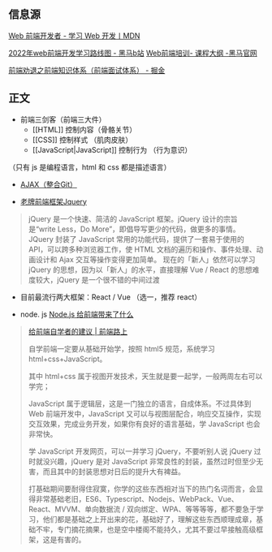 
## 信息源

[Web 前端开发者 - 学习 Web 开发丨MDN](https://developer.mozilla.org/zh-CN/docs/Learn/Front-end_web_developer)

[2022年web前端开发学习路线图 - 黑马b站](https://www.bilibili.com/read/cv10431130) [Web前端培训- 课程大纲 -黑马官网](http://web.itheima.com/?webzly#navkcdg)

[前端劝退之前端知识体系（前端面试体系） - 掘金](https://juejin.cn/post/6994657097220620319)

## 正文

- 前端三剑客（前端三大件）
	- [[HTML]] 控制内容（骨骼关节）
	- [[CSS]] 控制样式 （肌肉皮肤）
	- [[JavaScript|JavaScript]] 控制行为 （行为意识）

（只有 js 是编程语言，html 和 css 都是描述语言）

- [AJAX（整合Git）](https://www.bilibili.com/video/BV1zs411h74a?vd_source=edb3b9d2edcf09617c0c07c0499efd40) 

- [老牌前端框架Jquery](https://www.bilibili.com/video/BV1ey4y1k73p?spm_id_from=333.999.0.0&vd_source=edb3b9d2edcf09617c0c07c0499efd40)

>jQuery 是一个快速、简洁的 JavaScript 框架。jQuery 设计的宗旨是“write Less，Do More”，即倡导写更少的代码，做更多的事情。JQuery 封装了 JavaScript 常用的功能代码，提供了一套易于使用的 API，可以跨多种浏览器工作，使 HTML 文档的遍历和操作、事件处理、动画设计和 Ajax 交互等操作变得更加简单。 现在的「新人」依然可以学习 jQuery 的思想，因为以「新人」的水平，直接理解 Vue / React 的思想难度较大，jQuery 是一个很不错的中间过渡

- 目前最流行两大框架：React / Vue （选一，推荐 react）

- node. js [Node.js 给前端带来了什么](https://yanhaijing.com/nodejs/2013/10/07/node-js-and-the-new-web-front-end/)

> [给前端自学者的建议 | 前端路上](http://refined-x.com/2019/02/27/%E7%BB%99%E5%89%8D%E7%AB%AF%E8%87%AA%E5%AD%A6%E8%80%85%E7%9A%84%E5%BB%BA%E8%AE%AE/)
> 
> 自学前端一定要从基础开始学，按照 html5 规范，系统学习html+css+JavaScript。
> 
> 其中 html+css 属于视图开发技术，天生就是要一起学，一般两周左右可以学完；
> 
> JavaScript 属于逻辑层，这是一门独立的语言，自成体系。不过具体到 Web 前端开发中，JavaScript 又可以与视图层配合，响应交互操作，实现交互效果，完成业务开发，如果你有良好的语言基础，学 JavaScript 也会非常快。
> 
> 学 JavaScript 开发网页，可以一并学习 jQuery，不要听别人说 jQuery 过时就没兴趣，jQuery 是对 JavaScript 非常良性的封装，虽然过时但至少无害，而且其中的封装思想对日后的提升大有裨益。
> 
> 打基础期间要耐得住寂寞，你学的这些东西相对当下的热门名词而言，会显得非常基础老旧，ES6、Typescript、Nodejs、WebPack、Vue、React、MVVM、单向数据流 / 双向绑定、WPA、等等等等，都不要急于学习，他们都是基础之上开出来的花，基础好了，理解这些东西顺理成章，基础不牢，专门摘花摘果，也是空中楼阁不能持久，尤其不要过早接触高级框架，这是有害的。


